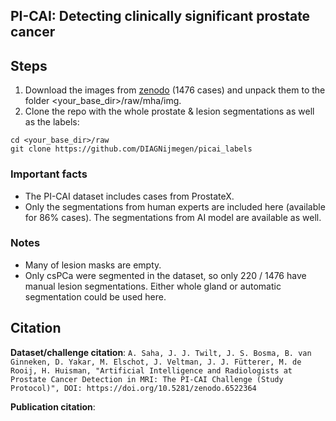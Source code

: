 ## PI-CAI: Detecting clinically significant prostate cancer

## Steps

1. Download the images from [zenodo](https://zenodo.org/record/6517398#.YzRKVdJBxhE) (1476 cases) and unpack them to the folder <your_base_dir>/raw/mha/img.
2. Clone the repo with the whole prostate & lesion segmentations as well as the labels:

```
cd <your_base_dir>/raw
git clone https://github.com/DIAGNijmegen/picai_labels
```

### Important facts

- The PI-CAI dataset includes cases from ProstateX.
- Only the segmentations from human experts are included here (available for 86% cases). The segmentations from AI model are available as well.

### Notes

- Many of lesion masks are empty.
- Only csPCa were segmented in the dataset, so only 220 / 1476 have manual lesion segmentations. Either whole gland or automatic segmentation could be used here.

## Citation
**Dataset/challenge citation**:
`A. Saha, J. J. Twilt, J. S. Bosma, B. van Ginneken, D. Yakar, M. Elschot, J. Veltman, J. J. Fütterer, M. de Rooij, H. Huisman, "Artificial Intelligence and Radiologists at Prostate Cancer Detection in MRI: The PI-CAI Challenge (Study Protocol)", DOI: https://doi.org/10.5281/zenodo.6522364`

**Publication citation**:
<not yet available>